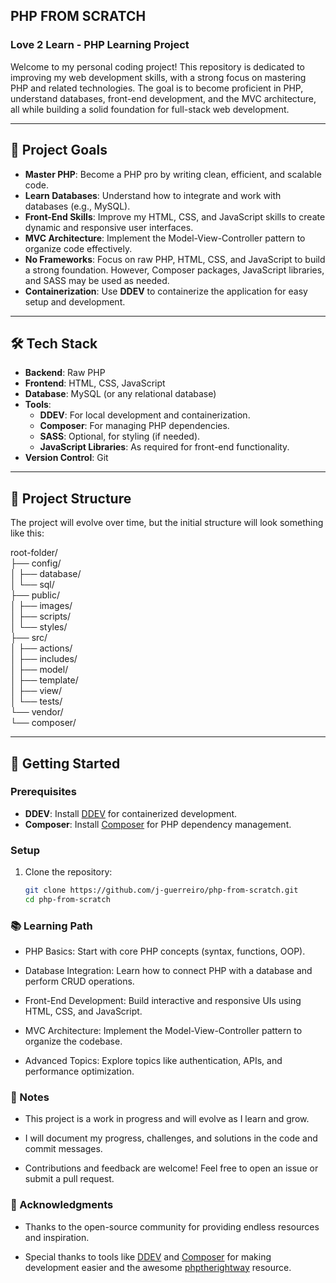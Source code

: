 ## PHP FROM SCRATCH 
### Love 2 Learn - PHP Learning Project

Welcome to my personal coding project! This repository is dedicated to improving my web development skills, with a strong focus on mastering PHP and related technologies. The goal is to become proficient in PHP, understand databases, front-end development, and the MVC architecture, all while building a solid foundation for full-stack web development.

---

## 🎯 **Project Goals**

- **Master PHP**: Become a PHP pro by writing clean, efficient, and scalable code.
- **Learn Databases**: Understand how to integrate and work with databases (e.g., MySQL).
- **Front-End Skills**: Improve my HTML, CSS, and JavaScript skills to create dynamic and responsive user interfaces.
- **MVC Architecture**: Implement the Model-View-Controller pattern to organize code effectively.
- **No Frameworks**: Focus on raw PHP, HTML, CSS, and JavaScript to build a strong foundation. However, Composer packages, JavaScript libraries, and SASS may be used as needed.
- **Containerization**: Use **DDEV** to containerize the application for easy setup and development.

---

## 🛠️ **Tech Stack**

- **Backend**: Raw PHP
- **Frontend**: HTML, CSS, JavaScript
- **Database**: MySQL (or any relational database)
- **Tools**:
  - **DDEV**: For local development and containerization.
  - **Composer**: For managing PHP dependencies.
  - **SASS**: Optional, for styling (if needed).
  - **JavaScript Libraries**: As required for front-end functionality.
- **Version Control**: Git

---

## 📂 **Project Structure**

The project will evolve over time, but the initial structure will look something like this:

root-folder/  
├── config/  
│   ├── database/  
│   └── sql/  
├── public/  
│   ├── images/  
│   ├── scripts/  
│   └── styles/  
├── src/  
│   ├── actions/  
│   ├── includes/  
│   ├── model/  
│   ├── template/  
│   ├── view/  
│   └── tests/  
└── vendor/  
    └── composer/  
    
---

## 🚀 **Getting Started**

### Prerequisites
- **DDEV**: Install [DDEV](https://ddev.com/get-started/) for containerized development.
- **Composer**: Install [Composer](https://getcomposer.org/) for PHP dependency management.

### Setup
1. Clone the repository:
   ```bash
   git clone https://github.com/j-guerreiro/php-from-scratch.git
   cd php-from-scratch

### 📚 Learning Path
- PHP Basics: Start with core PHP concepts (syntax, functions, OOP).

- Database Integration: Learn how to connect PHP with a database and perform CRUD operations.

- Front-End Development: Build interactive and responsive UIs using HTML, CSS, and JavaScript.

- MVC Architecture: Implement the Model-View-Controller pattern to organize the codebase.

- Advanced Topics: Explore topics like authentication, APIs, and performance optimization.

### 📝 Notes
- This project is a work in progress and will evolve as I learn and grow.

- I will document my progress, challenges, and solutions in the code and commit messages.

- Contributions and feedback are welcome! Feel free to open an issue or submit a pull request.

### 🙏 Acknowledgments
- Thanks to the open-source community for providing endless resources and inspiration.

- Special thanks to tools like [DDEV](https://www.ddev.com) and [Composer](https://www.composer.org.com) for making development easier and the awesome [phptherightway](https://www.phptherightway.com) resource.